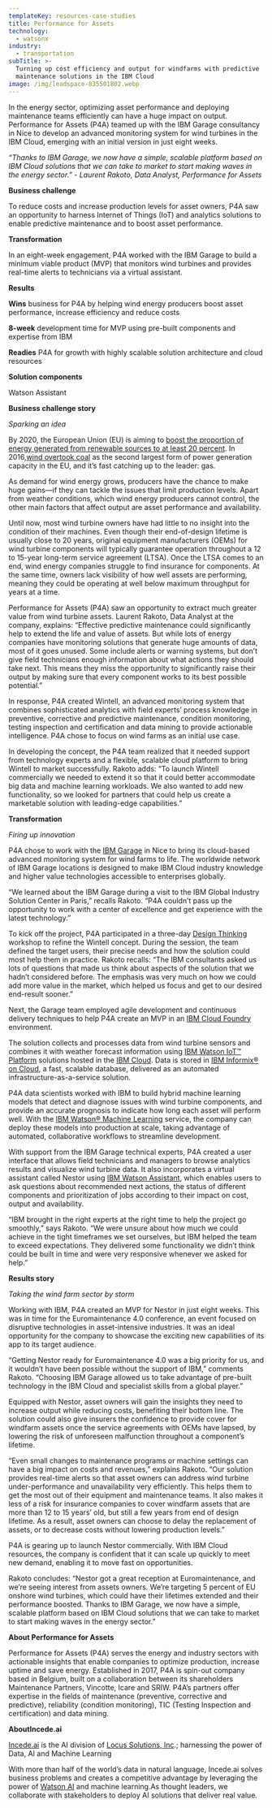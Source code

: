 ```yaml
---
templateKey: resources-case-studies
title: Performance for Assets
technology:
  - watsonx
industry:
  - transportation
subTitle: >-
  Turning up cost efficiency and output for windfarms with predictive
  maintenance solutions in the IBM Cloud
image: /img/leadspace-835501802.webp
---
```

In the energy sector, optimizing asset performance and deploying maintenance teams efficiently can have a huge impact on output. Performance for Assets (P4A) teamed up with the IBM Garage consultancy in Nice to develop an advanced monitoring system for wind turbines in the IBM Cloud, emerging with an initial version in just eight weeks.

*“Thanks to IBM Garage, we now have a simple, scalable platform based on IBM Cloud solutions that we can take to market to start making waves in the energy sector.” - Laurent Rakoto, Data Analyst, Performance for Assets*



**Business challenge**

To reduce costs and increase production levels for asset owners, P4A saw an opportunity to harness Internet of Things (IoT) and analytics solutions to enable predictive maintenance and to boost asset performance.



**Transformation**

In an eight-week engagement, P4A worked with the IBM Garage to build a minimum viable product (MVP) that monitors wind turbines and provides real-time alerts to technicians via a virtual assistant.



**Results**

**Wins** business for P4A by helping wind energy producers boost asset performance, increase efficiency and reduce costs

**8-week** development time for MVP using pre-built components and expertise from IBM

**Readies** P4A for growth with highly scalable solution architecture and cloud resources



**Solution components**

Watson Assistant



**Business challenge story**

*Sparking an idea*

By 2020, the European Union (EU) is aiming to [boost the proportion of energy generated from renewable sources to at least 20 percent](https://ec.europa.eu/energy/en/topics/energy-strategy-and-energy-union/2020-energy-strategy). In 2016,[wind overtook coal](https://windeurope.org/wp-content/uploads/files/about-wind/statistics/WindEurope-Annual-Statistics-2017.pdf) as the second largest form of power generation capacity in the EU, and it’s fast catching up to the leader: gas.



As demand for wind energy grows, producers have the chance to make huge gains—if they can tackle the issues that limit production levels. Apart from weather conditions, which wind energy producers cannot control, the other main factors that affect output are asset performance and availability.



Until now, most wind turbine owners have had little to no insight into the condition of their machines. Even though their end-of-design lifetime is usually close to 20 years, original equipment manufacturers (OEMs) for wind turbine components will typically guarantee operation throughout a 12 to 15-year long-term service agreement (LTSA). Once the LTSA comes to an end, wind energy companies struggle to find insurance for components. At the same time, owners lack visibility of how well assets are performing, meaning they could be operating at well below maximum throughput for years at a time.



Performance for Assets (P4A) saw an opportunity to extract much greater value from wind turbine assets. Laurent Rakoto, Data Analyst at the company, explains: “Effective predictive maintenance could significantly help to extend the life and value of assets. But while lots of energy companies have monitoring solutions that generate huge amounts of data, most of it goes unused. Some include alerts or warning systems, but don’t give field technicians enough information about what actions they should take next. This means they miss the opportunity to significantly raise their output by making sure that every component works to its best possible potential.”



In response, P4A created Wintell, an advanced monitoring system that combines sophisticated analytics with field experts’ process knowledge in preventive, corrective and predictive maintenance, condition monitoring, testing inspection and certification and data mining to provide actionable intelligence. P4A chose to focus on wind farms as an initial use case.



In developing the concept, the P4A team realized that it needed support from technology experts and a flexible, scalable cloud platform to bring Wintell to market successfully. Rakoto adds: “To launch Wintell commercially we needed to extend it so that it could better accommodate big data and machine learning workloads. We also wanted to add new functionality, so we looked for partners that could help us create a marketable solution with leading-edge capabilities.”



**Transformation**

*Firing up innovation*

P4A chose to work with the [IBM Garage](https://www.ibm.com/garage/) in Nice to bring its cloud-based advanced monitoring system for wind farms to life. The worldwide network of IBM Garage locations is designed to make IBM Cloud industry knowledge and higher value technologies accessible to enterprises globally.



“We learned about the IBM Garage during a visit to the IBM Global Industry Solution Center in Paris,” recalls Rakoto. “P4A couldn’t pass up the opportunity to work with a center of excellence and get experience with the latest technology.”



To kick off the project, P4A participated in a three-day [Design Thinking](https://www.ibm.com/design/thinking/) workshop to refine the Wintell concept. During the session, the team defined the target users, their precise needs and how the solution could most help them in practice. Rakoto recalls: “The IBM consultants asked us lots of questions that made us think about aspects of the solution that we hadn’t considered before. The emphasis was very much on how we could add more value in the market, which helped us focus and get to our desired end-result sooner.”



Next, the Garage team employed agile development and continuous delivery techniques to help P4A create an MVP in an [IBM Cloud Foundry](https://www.ibm.com/cloud/cloud-foundry) environment.



The solution collects and processes data from wind turbine sensors and combines it with weather forecast information using [IBM Watson IoT™ Platform](https://www.ibm.com/us-en/marketplace/internet-of-things-cloud) solutions hosted in the [IBM Cloud](http://ibm.com/cloud). Data is stored in [IBM Informix® on Cloud](https://www.ibm.com/cloud/informix), a fast, scalable database, delivered as an automated infrastructure-as-a-service solution.



P4A data scientists worked with IBM to build hybrid machine learning models that detect and diagnose issues with wind turbine components, and provide an accurate prognosis to indicate how long each asset will perform well. With the [IBM Watson® Machine Learning](https://www.ibm.com/cloud/machine-learning) service, the company can deploy these models into production at scale, taking advantage of automated, collaborative workflows to streamline development.



With support from the IBM Garage technical experts, P4A created a user interface that allows field technicians and managers to browse analytics results and visualize wind turbine data. It also incorporates a virtual assistant called Nestor using [IBM Watson Assistant](https://www.ibm.com/cloud/watson-assistant/), which enables users to ask questions about recommended next actions, the status of different components and prioritization of jobs according to their impact on cost, output and availability.



“IBM brought in the right experts at the right time to help the project go smoothly,” says Rakoto. “We were unsure about how much we could achieve in the tight timeframes we set ourselves, but IBM helped the team to exceed expectations. They delivered some functionality we didn’t think could be built in time and were very responsive whenever we asked for help.”



**Results story**

*Taking the wind farm sector by storm*

Working with IBM, P4A created an MVP for Nestor in just eight weeks. This was in time for the Euromaintenance 4.0 conference, an event focused on disruptive technologies in asset-intensive industries. It was an ideal opportunity for the company to showcase the exciting new capabilities of its app to its target audience.



“Getting Nestor ready for Euromaintenance 4.0 was a big priority for us, and it wouldn’t have been possible without the support of IBM,” comments Rakoto. “Choosing IBM Garage allowed us to take advantage of pre-built technology in the IBM Cloud and specialist skills from a global player.”



Equipped with Nestor, asset owners will gain the insights they need to increase output while reducing costs, benefiting their bottom line. The solution could also give insurers the confidence to provide cover for windfarm assets once the service agreements with OEMs have lapsed, by lowering the risk of unforeseen malfunction throughout a component’s lifetime.



“Even small changes to maintenance programs or machine settings can have a big impact on costs and revenues,” explains Rakoto. “Our solution provides real-time alerts so that asset owners can address wind turbine under-performance and unavailability very efficiently. This helps them to get the most out of their equipment and maintenance teams. It also makes it less of a risk for insurance companies to cover windfarm assets that are more than 12 to 15 years’ old, but still a few years from end of design lifetime. As a result, asset owners can choose to delay the replacement of assets, or to decrease costs without lowering production levels.”



P4A is gearing up to launch Nestor commercially. With IBM Cloud resources, the company is confident that it can scale up quickly to meet new demand, enabling it to move fast on opportunities.



Rakoto concludes: “Nestor got a great reception at Euromaintenance, and we’re seeing interest from assets owners. We’re targeting 5 percent of EU onshore wind turbines, which could have their lifetimes extended and their performance boosted. Thanks to IBM Garage, we now have a simple, scalable platform based on IBM Cloud solutions that we can take to market to start making waves in the energy sector.”



**About Performance for Assets**

Performance for Assets (P4A) serves the energy and industry sectors with actionable insights that enable companies to optimize production, increase uptime and save energy. Established in 2017, P4A is spin-out company based in Belgium, built on a collaboration between its shareholders Maintenance Partners, Vincotte, Icare and SRIW. P4A’s partners offer expertise in the fields of maintenance (preventive, corrective and predictive), reliability (condition monitoring), TIC (Testing Inspection and certification) and data mining.



**AboutIncede.ai**

[Incede.ai](https://www.incede.ai) is the AI division of [Locus Solutions, Inc](http://www.locussolutions.com).; harnessing the power of Data, AI and Machine Learning

With more than half of the world’s data in natural language, Incede.ai solves business problems and creates a competitive advantage by leveraging the power of [Watson AI](https://www.ibm.com/watson) and machine learning.As thought leaders, we collaborate with stakeholders to deploy AI solutions that deliver real value.
